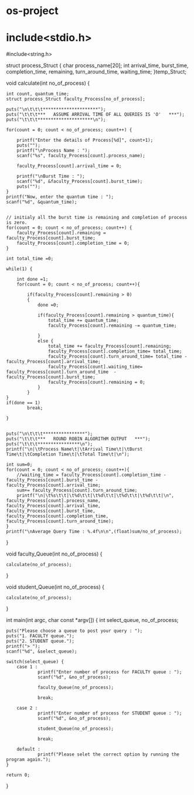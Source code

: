 # os-project
# include<stdio.h>
#include<string.h>

struct process_Struct {
    char process_name[20];
    int arrival_time, burst_time, completion_time, remaining, turn_around_time, waiting_time;
}temp_Struct;


void calculate(int no_of_process) {

    int count, quantum_time;
    struct process_Struct faculty_Process[no_of_process];

    puts("\n\t\t\t*********************");
    puts("\t\t\t***   ASSUME ARRIVAL TIME OF ALL QUERIES IS 'O'   ***");
    puts("\t\t\t*********************\n");  

    for(count = 0; count < no_of_process; count++) {
         
        printf("Enter the details of Process[%d]", count+1);
        puts("");        
        printf("\nProcess Name : ");
        scanf("%s", faculty_Process[count].process_name);

        faculty_Process[count].arrival_time = 0;

        printf("\nBurst Time : ");
        scanf("%d", &faculty_Process[count].burst_time);
        puts("");
    }
    printf("Now, enter the quantum time : ");
    scanf("%d", &quantum_time);

    
    // initialy all the burst time is remaining and completion of process is zero.
    for(count = 0; count < no_of_process; count++) {
        faculty_Process[count].remaining = faculty_Process[count].burst_time;
        faculty_Process[count].completion_time = 0;
    }

    int total_time =0;
    
    while(1) {

        int done =1;
        for(count = 0; count < no_of_process; count++){
        
            if(faculty_Process[count].remaining > 0)
            {
                done =0;
    
                if(faculty_Process[count].remaining > quantum_time){
                    total_time += quantum_time;
                    faculty_Process[count].remaining -= quantum_time;
                    
                }
                else {
                    total_time += faculty_Process[count].remaining;
                    faculty_Process[count].completion_time= total_time;
                    faculty_Process[count].turn_around_time= total_time - faculty_Process[count].arrival_time;
                    faculty_Process[count].waiting_time= faculty_Process[count].turn_around_time  - faculty_Process[count].burst_time;
                    faculty_Process[count].remaining = 0;
                }
            }
    }
    if(done == 1)
            break;

    }
    

    puts("\n\t\t\t****************");
    puts("\t\t\t***   ROUND ROBIN ALGORITHM OUTPUT   ***");
    puts("\t\t\t****************\n");
    printf("\n|\tProcess Name\t|\tArrival Time\t|\tBurst Time\t|\tCompletion Time\t|\tTotal Time\t|\n");

    int sum=0;
    for(count = 0; count < no_of_process; count++){
        //waiting_time = faculty_Process[count].completion_time - faculty_Process[count].burst_time - faculty_Process[count].arrival_time;
        sum+= faculty_Process[count].turn_around_time;
        printf("\n|\t%s\t\t|\t%d\t\t|\t%d\t\t|\t%d\t\t|\t%d\t\t|\n", faculty_Process[count].process_name, faculty_Process[count].arrival_time, faculty_Process[count].burst_time, faculty_Process[count].completion_time, faculty_Process[count].turn_around_time);
    }
    printf("\nAverage Query Time : %.4f\n\n",(float)sum/no_of_process);
}

void faculty_Queue(int no_of_process) {

    calculate(no_of_process);
}


void student_Queue(int no_of_process) {

    calculate(no_of_process);

}


int main(int argc, char const *argv[]) {
    int select_queue, no_of_process;

    puts("Please choose a queue to post your query : ");
    puts("1. FACULTY queue.");
    puts("2. STUDENT queue.");
    printf("> ");
    scanf("%d", &select_queue);

    switch(select_queue) {
        case 1 :
                printf("Enter number of process for FACULTY queue : ");
                scanf("%d", &no_of_process);
                
                faculty_Queue(no_of_process);
                
                break;

        case 2 :
                printf("Enter number of process for STUDENT queue : ");
                scanf("%d", &no_of_process);

                student_Queue(no_of_process);
                
                break;

        default : 
                printf("Please selet the correct option by running the program again.");
    }

    return 0;
}
